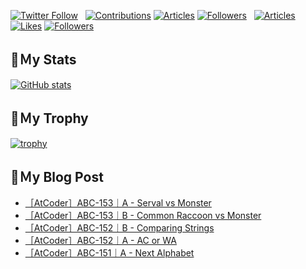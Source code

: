 [![Twitter Follow](https://img.shields.io/twitter/follow/hyperdb?label=twitter&logo=twitter&style=plastic)](https://twitter.com/hyperdb)
&nbsp;
[![Contributions](https://badgen.org/img/qiita/hyperdb/contributions?style=plastic)](https://qiita.com/hyperdb)
[![Articles](https://badgen.org/img/qiita/hyperdb/articles?style=plastic)](https://qiita.com/hyperdb)
[![Followers](https://badgen.org/img/qiita/hyperdb/followers?style=plastic)](https://qiita.com/hyperdb)
&nbsp;
[![Articles](https://badgen.org/img/zenn/hyperdb/articles)](https://zenn.dev/hyperdb)
[![Likes](https://badgen.org/img/zenn/hyperdb/likes?style=plastic)](https://zenn.dev/hyperdb)
[![Followers](https://badgen.org/img/zenn/hyperdb/followers?style=plastic)](https://zenn.dev/hyperdb)

## 🔖Ｍy Stats

[![GitHub stats](https://github-readme-stats-eight-theta.vercel.app/api?username=hyperdb&theme=radical&count_private=true&show_icons=true)](https://github.com/anuraghazra/github-readme-stats)

## 🔖Ｍy Trophy

[![trophy](https://github-profile-trophy.vercel.app/?username=hyperdb&theme=onedark)](https://github.com/ryo-ma/github-profile-trophy)

## 🔖Ｍy Blog Post

<!-- BLOG-POST-LIST:START -->
- [［AtCoder］ABC-153｜A - Serval vs Monster](https://zenn.dev/hyperdb/articles/f193dbb7cd9305)
- [［AtCoder］ABC-153｜B - Common Raccoon vs Monster](https://zenn.dev/hyperdb/articles/084b2ebddf4bb4)
- [［AtCoder］ABC-152｜B - Comparing Strings](https://zenn.dev/hyperdb/articles/14ccc78686409b)
- [［AtCoder］ABC-152｜A - AC or WA](https://zenn.dev/hyperdb/articles/0b421359c59776)
- [［AtCoder］ABC-151｜A - Next Alphabet](https://zenn.dev/hyperdb/articles/df387cdc1b86d8)
<!-- BLOG-POST-LIST:END -->
